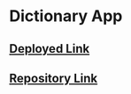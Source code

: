# Dictionary App

## [Deployed Link](https://r3workz.github.io/efffour-dictionary-mt/)

## [Repository Link](https://github.com/r3workz/efffour-dictionary-mt)
